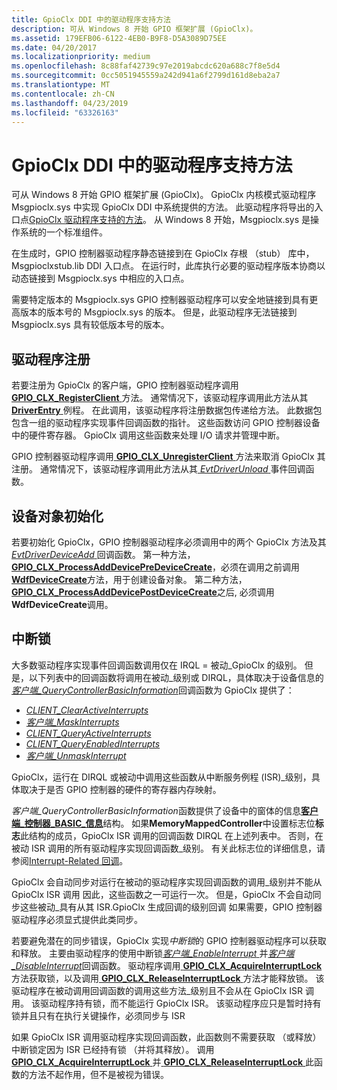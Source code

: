 ```yaml
---
title: GpioClx DDI 中的驱动程序支持方法
description: 可从 Windows 8 开始 GPIO 框架扩展 (GpioClx)。
ms.assetid: 179EFB06-6122-4EB0-B9F8-D5A3089D75EE
ms.date: 04/20/2017
ms.localizationpriority: medium
ms.openlocfilehash: 8c88faf42739c97e2019abcdc620a688c7f8e5d4
ms.sourcegitcommit: 0cc5051945559a242d941a6f2799d161d8eba2a7
ms.translationtype: MT
ms.contentlocale: zh-CN
ms.lasthandoff: 04/23/2019
ms.locfileid: "63326163"
---
```

# <a name="driver-support-methods-in-the-gpioclx-ddi"></a>GpioClx DDI 中的驱动程序支持方法


可从 Windows 8 开始 GPIO 框架扩展 (GpioClx)。 GpioClx 内核模式驱动程序 Msgpioclx.sys 中实现 GpioClx DDI 中系统提供的方法。 此驱动程序将导出的入口点[GpioClx 驱动程序支持的方法](https://msdn.microsoft.com/library/windows/hardware/hh439460)。 从 Windows 8 开始，Msgpioclx.sys 是操作系统的一个标准组件。

在生成时，GPIO 控制器驱动程序静态链接到在 GpioClx 存根 （stub） 库中，Msgpioclxstub.lib DDI 入口点。 在运行时，此库执行必要的驱动程序版本协商以动态链接到 Msgpioclx.sys 中相应的入口点。

需要特定版本的 Msgpioclx.sys GPIO 控制器驱动程序可以安全地链接到具有更高版本的版本号的 Msgpioclx.sys 的版本。 但是，此驱动程序无法链接到 Msgpioclx.sys 具有较低版本号的版本。

## <a name="driver-registration"></a>驱动程序注册


若要注册为 GpioClx 的客户端，GPIO 控制器驱动程序调用[ **GPIO\_CLX\_RegisterClient** ](https://msdn.microsoft.com/library/windows/hardware/hh439490)方法。 通常情况下，该驱动程序调用此方法从其[ **DriverEntry** ](https://msdn.microsoft.com/library/windows/hardware/ff544113)例程。 在此调用，该驱动程序将注册数据包传递给方法。 此数据包包含一组的驱动程序实现事件回调函数的指针。 这些函数访问 GPIO 控制器设备中的硬件寄存器。 GpioClx 调用这些函数来处理 I/O 请求并管理中断。

GPIO 控制器驱动程序调用[ **GPIO\_CLX\_UnregisterClient** ](https://msdn.microsoft.com/library/windows/hardware/hh439498)方法来取消 GpioClx 其注册。 通常情况下，该驱动程序调用此方法从其[ *EvtDriverUnload* ](https://msdn.microsoft.com/library/windows/hardware/ff541694)事件回调函数。

## <a name="device-object-initialization"></a>设备对象初始化


若要初始化 GpioClx，GPIO 控制器驱动程序必须调用中的两个 GpioClx 方法及其[ *EvtDriverDeviceAdd* ](https://msdn.microsoft.com/library/windows/hardware/ff541693)回调函数。 第一种方法， [ **GPIO\_CLX\_ProcessAddDevicePreDeviceCreate**](https://msdn.microsoft.com/library/windows/hardware/hh439487)，必须在调用之前调用[ **WdfDeviceCreate**](https://msdn.microsoft.com/library/windows/hardware/ff545926)方法，用于创建设备对象。 第二种方法， [ **GPIO\_CLX\_ProcessAddDevicePostDeviceCreate**](https://msdn.microsoft.com/library/windows/hardware/hh439484)之后, 必须调用**WdfDeviceCreate**调用。

## <a name="interrupt-lock"></a>中断锁


大多数驱动程序实现事件回调函数调用仅在 IRQL = 被动\_GpioClx 的级别。 但是，以下列表中的回调函数将调用在被动\_级别或 DIRQL，具体取决于设备信息的[*客户端\_QueryControllerBasicInformation*](https://msdn.microsoft.com/library/windows/hardware/hh439399)回调函数为 GpioClx 提供了：

-   [*CLIENT\_ClearActiveInterrupts*](https://msdn.microsoft.com/library/windows/hardware/hh439341)
-   [*客户端\_MaskInterrupts*](https://msdn.microsoft.com/library/windows/hardware/hh439380)
-   [*CLIENT\_QueryActiveInterrupts*](https://msdn.microsoft.com/library/windows/hardware/hh439395)
-   [*CLIENT\_QueryEnabledInterrupts*](https://msdn.microsoft.com/library/windows/hardware/dn265184)
-   [*客户端\_UnmaskInterrupt*](https://msdn.microsoft.com/library/windows/hardware/hh439435)

GpioClx，运行在 DIRQL 或被动中调用这些函数从中断服务例程 (ISR)\_级别，具体取决于是否 GPIO 控制器的硬件的寄存器内存映射。

*客户端\_QueryControllerBasicInformation*函数提供了设备中的窗体的信息[**客户端\_控制器\_BASIC\_信息**](https://msdn.microsoft.com/library/windows/hardware/hh439358)结构。 如果**MemoryMappedController**中设置标志位**标志**此结构的成员，GpioClx ISR 调用的回调函数 DIRQL 在上述列表中。 否则，在被动 ISR 调用的所有驱动程序实现回调函数\_级别。 有关此标志位的详细信息，请参阅[Interrupt-Related 回调](https://msdn.microsoft.com/library/windows/hardware/hh698260)。

GpioClx 会自动同步对运行在被动的驱动程序实现回调函数的调用\_级别并不能从 GpioClx ISR 调用 因此，这些函数之一可运行一次。 但是，GpioClx 不会自动同步这些被动\_具有从其 ISR.GpioClx 生成回调的级别回调 如果需要，GPIO 控制器驱动程序必须显式提供此类同步。

若要避免潜在的同步错误，GpioClx 实现*中断锁*的 GPIO 控制器驱动程序可以获取和释放。 主要由驱动程序的使用中断锁[*客户端\_EnableInterrupt* ](https://msdn.microsoft.com/library/windows/hardware/hh439377)并[*客户端\_DisableInterrupt*](https://msdn.microsoft.com/library/windows/hardware/hh439371)回调函数。 驱动程序调用[ **GPIO\_CLX\_AcquireInterruptLock** ](https://msdn.microsoft.com/library/windows/hardware/hh439482)方法获取锁，以及调用[ **GPIO\_CLX\_ReleaseInterruptLock** ](https://msdn.microsoft.com/library/windows/hardware/hh439494)方法才能释放锁。 该驱动程序在被动调用回调函数的调用这些方法\_级别且不会从在 GpioClx ISR 调用。 该驱动程序持有锁，而不能运行 GpioClx ISR。 该驱动程序应只是暂时持有锁并且只有在执行关键操作，必须同步与 ISR

如果 GpioClx ISR 调用驱动程序实现回调函数，此函数则不需要获取 （或释放） 中断锁定因为 ISR 已经持有锁 （并将其释放）。 调用[ **GPIO\_CLX\_AcquireInterruptLock** ](https://msdn.microsoft.com/library/windows/hardware/hh439482)并[ **GPIO\_CLX\_ReleaseInterruptLock** ](https://msdn.microsoft.com/library/windows/hardware/hh439494)此函数的方法不起作用，但不是被视为错误。

 

 




